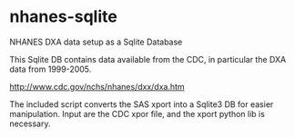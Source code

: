 nhanes-sqlite
=============

NHANES DXA data setup as a Sqlite Database

This Sqlite DB contains data available from the CDC, in particular the DXA data from 1999-2005.

http://www.cdc.gov/nchs/nhanes/dxx/dxa.htm

The included script converts the SAS xport into a Sqlite3 DB for easier manipulation. Input are the CDC xpor file, and the xport python lib is necessary.
  

